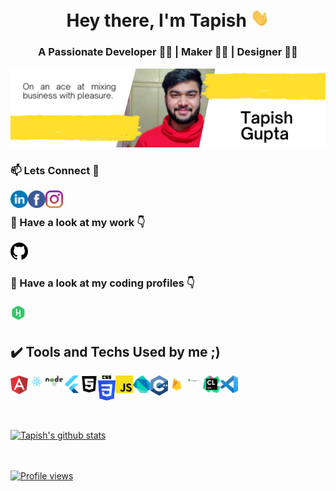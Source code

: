 <!-- ### Hi there 👋 -->
<h1 align="center">Hey there, I'm Tapish <img src="./gif/Hi.gif" width="30px"></h1>
<h3 align="center">A Passionate Developer 👨‍💻 | Maker 🤹‍♂️ | Designer 👨‍🎨</h3>
<img src = "./pngs/banner.png" style="max-width:100%;"/>
<h3>📫 Lets Connect 🤝</h3>
<a href="https://www.linkedin.com/in/tapish-gupta-5b4822194/">
  <img align="left" alt="Tapish's Linkdein" width="28px" src="./svgs/linkedin.svg" />
</a>
<a href="https://www.facebook.com/tapish.gupta.1238">
  <img align="left" alt="Tapish's Facebook" width="28px" src="./svgs/facebook.svg" />
</a>
<a href="https://www.instagram.com/tapixhx/">
  <img align="left" alt="Tapish's Instagram" width="28px" src="./svgs/instagram.svg" />
</a>
<br/>
<h3>🔭 Have a look at my work 👇</h3><a href="https://github.com/tapixhx">
  <img alt="Tapish's Github" width="28px" src="./pngs/github.png" />
</a>
<br/>
<h3>🌱 Have a look at my coding profiles 👇</h3>
<a href="https://www.hackerrank.com/tapixhx">
  <img align="left" alt="Tapish's Hackerrank" width="28px" src="./svgs/hackerrank.svg" />
</a>
<br/>
<br/>

<h2> ✔️ Tools and Techs Used by me ;)</h2>
<img align="left" alt="Tapish's Angular" width="28px" src="./svgs/angular.svg" />
<img align="left" alt="Tapish's React" width="28px" src="./pngs/react.png" />
<img align="left" alt="Tapish's Node" width="28px" src="./pngs/node.png" />
<img align="left" alt="Tapish's Flutter" width="28px" src="./pngs/flutter.png" />
<img align="left" alt="Tapish's HTML" width="28px" src="./svgs/html5.svg" />
<img align="left" alt="Tapish's CSS" width="28px" src="./svgs/CSS.svg" />
<img align="left" alt="Tapish's JS" width="28px" src="./pngs/js.png" />
<img align="left" alt="Tapish's Dart" width="28px" src="./svgs/dart.svg" />
<img align="left" alt="Tapish's C++" width="28px" src="./svgs/c.svg" />
<img align="left" alt="Tapish's Firebase" width="28px" src="./pngs/firebase.png" />
<img align="left" alt="Tapish's MongoDB" width="28px" src="./pngs/mongodb.png" />
<img align="left" alt="Tapish's CSS" width="28px" src="./svgs/clion.svg" />
<img align="left" alt="Tapish's vs" width="28px" src="./svgs/vs.svg" />

<br/>
<br/>
<br/>
<br/>
<br/>

<a href="https://github.com/tapixhx">
 <img align="center" src="https://github-readme-stats.vercel.app/api?username=tapixhx&show_icons=true&theme=gotham&line_height=27" alt="Tapish's github stats"/>
<br/>
<br/>
<br/>

  ![Profile views](https://gpvc.arturio.dev/tapixhx)

<!--
**tapixhx/tapixhx** is a ✨ _special_ ✨ repository because its `README.md` (this file) appears on your GitHub profile.

Here are some ideas to get you started:

- 🔭 I’m currently working on ...
- 🌱 I’m currently learning ...
- 👯 I’m looking to collaborate on ...
- 🤔 I’m looking for help with ...
- 💬 Ask me about ...
- 📫 How to reach me: ...
- 😄 Pronouns: ...
- ⚡ Fun fact: ...
-->
